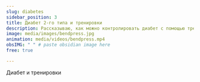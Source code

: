 ```yaml
---
slug: diabetes 
sidebar_position: 3
title: Диабет 2-го типа и тренировки
description: Рассказываю, как можно контролировать диабет с помощью тренировок
image: media/images/bendpress.jpg
animation: media/videos/bendpress.mp4
obsIMG: " " # paste obsidian image here
free: true

---
```




Диабет и тренировки